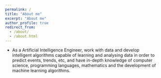 ```yaml
---
permalink: /
title: "About me"
excerpt: "About me"
author_profile: true
redirect_from: 
  - /about/
  - /about.html
---
```


- As a Artificial Intelligence Engineer, work with data and develop intelligent algorithms capable of learning and analysing data in order to predict events, trends, etc, and have in-depth knowledge of computer science, programming languages, mathematics and the development of machine learning algorithms.
